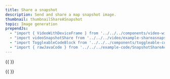 ```yaml
---
title: Share a snapshot
description: Send and share a map snapshot image.
thumbnail: thumbnailShareASnapshot
topic: Image generation
prependJs:
  - "import { VideoWithDeviceFrame } from '../../../components/video-with-device-frame'"
  - "import videoSnapshotShare from '../../../video/example-shareasnapshotimage.mp4'"
  - "import ToggleableCodeBlock from '../../../components/toggleable-code-block'"
  - "import { rawJavaCode } from '../../../example-code/SnapshotShareActivity.js'"
---
```


{{
  <VideoWithDeviceFrame 
    videoFile={videoSnapshotShare}
    rotation="vertical"
    device="pixel-2"
  />
}}

<!-- Any notes about this example would go here.  -->

{{
  <ToggleableCodeBlock 
    java={rawJavaCode}
  />
}}
